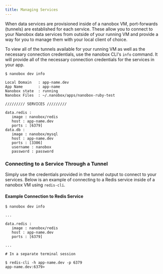 ```yaml
---
title: Managing Services
---
```


When data services are provisioned inside of a nanobox VM, port-forwards (tunnels) are established for each service. These allow you to connect to your Nanobox data services from outside of your running VM and provide a way for you to manage them with your local client of choice.

To view all of the tunnels available for your running VM as well as the necessary connection credentials, use the nanobox CLI's `info` command. It will provide all of the necessary connection credentials for the services in your app.

```shell
$ nanobox dev info

Local Domain   : app-name.dev
App Name       : app-name
Nanobox state  : running
Nanobox Files  : ~/.nanobox/apps/nanobox-ruby-test

///////// SERVICES /////////

data.redis :
   image : nanobox/redis
   host : app-name.dev
   ports : [6379]
data.db :
   image : nanobox/mysql
   host : app-name.dev
   ports : [3306]
   username : nanobox
   password : password
```

### Connecting to a Service Through a Tunnel
Simply use the credentials provided in the tunnel output to connect to your services. Below is an example of connecting to a Redis service inside of a nanobox VM using `redis-cli`.

#### Example Connection to Redis Service
```shell
$ nanobox dev info

...

data.redis :
   image : nanobox/redis
   host : app-name.dev
   ports : [6379]

...

# In a separate terminal session

$ redis-cli -h app-name.dev -p 6379
app-name.dev:6379>
```
